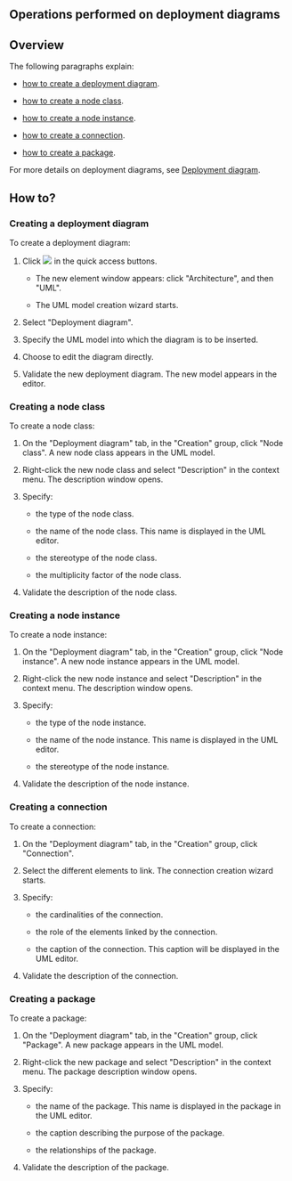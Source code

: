 


## Operations performed on deployment diagrams 
			



<a name="NOTE1"></a>
<a name="NOTE1_1"></a>


## Overview
<a name="overview_ELTTEXTE000216"></a>
The following paragraphs explain:

- [how to create a deployment diagram](#NOTE2_1).

- [how to create a node class](#NOTE2_2).

- [how to create a node instance](#NOTE2_3).

- [how to create a connection](#NOTE2_4).

- [how to create a package](#NOTE2_5).




For more details on deployment diagrams, see [Deployment diagram](../Editeurs/2035019.md).

<a name="NOTE2"></a>
<a name="NOTE2_1"></a>


## How to?
<a name="how_ELTTEXTE000240"></a>


### Creating a deployment diagram
<a name="creating_deployment_diagram_ELTPARAGRAPHE000039"></a>

To create a deployment diagram: 

1. Click ![](https://doc.pcsoft.fr/en-US/images/image.awp?langid=3&name=ico_nouveau.gif) in the quick access buttons. 

	- The new element window appears: click "Architecture", and then "UML".

	- The UML model creation wizard starts.




2. Select "Deployment diagram".

3. Specify the UML model into which the diagram is to be inserted.

4. Choose to edit the diagram directly.

5. Validate the new deployment diagram. The new model appears in the editor.



<a name="NOTE2_2"></a>


### Creating a node class
<a name="creating_node_class_ELTPARAGRAPHE000061"></a>

To create a node class: 

1. On the "Deployment diagram" tab, in the "Creation" group, click "Node class". A new node class appears in the UML model.

2. Right-click the new node class and select "Description" in the context menu. The description window opens.

3. Specify:

	- the type of the node class.

	- the name of the node class. This name is displayed in the UML editor.

	- the stereotype of the node class.

	- the multiplicity factor of the node class.




4. Validate the description of the node class.



<a name="NOTE2_3"></a>


### Creating a node instance
<a name="creating_node_instance_ELTPARAGRAPHE000090"></a>

To create a node instance: 

1. On the "Deployment diagram" tab, in the "Creation" group, click "Node instance". A new node instance appears in the UML model.

2. Right-click the new node instance and select "Description" in the context menu. The description window opens.

3. Specify:

	- the type of the node instance.

	- the name of the node instance. This name is displayed in the UML editor.

	- the stereotype of the node instance.




4. Validate the description of the node instance.



<a name="NOTE2_4"></a>


### Creating a connection
<a name="creating_connection_ELTPARAGRAPHE000118"></a>

To create a connection:

1. On the "Deployment diagram" tab, in the "Creation" group, click "Connection".

2. Select the different elements to link. The connection creation wizard starts.

3. Specify:

	- the cardinalities of the connection.

	- the role of the elements linked by the connection.

	- the caption of the connection. This caption will be displayed in the UML editor.




4. Validate the description of the connection.



<a name="NOTE2_5"></a>


### Creating a package
<a name="creating_package_ELTPARAGRAPHE000146"></a>

To create a package: 

1. On the "Deployment diagram" tab, in the "Creation" group, click "Package". A new package appears in the UML model.

2. Right-click the new package and select "Description" in the context menu. The package description window opens.

3. Specify:

	- the name of the package. This name is displayed in the package in the UML editor.

	- the caption describing the purpose of the package.

	- the relationships of the package.




4. Validate the description of the package.






